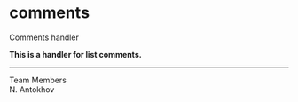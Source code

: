 comments
========

Comments handler

**This is a handler for list comments.**
<hr />
Team Members<br>
N. Antokhov <nikolay.antokhov@gmail.com>
